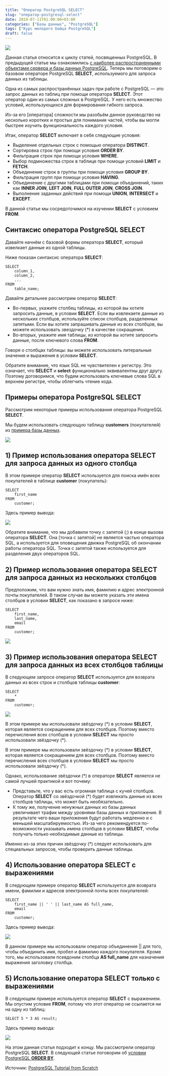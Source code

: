```yaml
---
title: "Оператор PostgreSQL SELECT"
slug: "оператор-postgresql-select"
date: 2019-07-11T01:00:00+03:00
categories: ["Базы данных", "PostgreSQL"]
tags: ["Курс молодого бойца PostgreSQL"]
draft: false
---
```


![](/posts/оператор-postgresql-select/SQL2.1.jpg)

Данная статья относится к циклу статей, посвященных PostgreSQL. В предыдущей статье мы ознакомились
[с наиболее распространенными объектами сервера и базы данных PostgreSQL](https://itdoxy.com/объекты-postgresql-сервера-и-базы-данных/).
Теперь мы поговорим о базовом операторе PostgreSQL **SELECT**, используемого для запроса данных из таблицы.

Одна из самых распространённых задач при работе с PostgreSQL — это запрос данных из таблиц при помощи оператора **SELECT**.
Этот оператор один из самых сложных в PostgreSQL. У него есть множество условий, использующихся для формирования
гибкого запроса.

Из-за его \[оператора] сложности мы разобьём данное руководство на несколько коротких и простых для понимания частей,
чтобы вы могли быстрее изучить функциональность каждого условия.

Итак, оператор **SELECT** включает в себя следующие условия:

- Выделение отдельных строк с помощью оператора **DISTINCT**.
- Сортировка строк при помощи условия **ORDER BY**.
- Фильтрация строк при помощи условия **WHERE**.
- Выбор подмножества строк в таблице при помощи условий **LIMIT** и **FETCH**.
- Объединение строк в группы при помощи условия **GROUP BY**.
- Фильтрация групп при помощи условия **HAVING**.
- Объединение с другими таблицами при помощи объединений, таких как **INNER JOIN**, **LEFT JOIN**, **FULL OUTER JOIN**,
  **CROSS JOIN**.
- Выполнение заданных действий при помощи **UNION**, **INTERSECT** и **EXCEPT**.

В данной статье мы сосредоточимся на изучении **SELECT** с условием **FROM**.

## Синтаксис оператора PostgreSQL SELECT

Давайте начнём с базовой формы оператора **SELECT**, который извелкает данные из одной таблицы.

Ниже показан синтаксис оператора **SELECT**:

```
SELECT
    column_1,
    column_2,
    ...
FROM
    table_name;
```

Давайте детальнее рассмотрим оператор **SELECT**:

- Во-первых, укажите столбец таблицы, из которой вы хотите запросить данные, в условии **SELECT**. Если вы извлекаете
  данные из нескольких столбцов, используйте список столбцов, разделенных запятыми. Если вы хотите запрашивать данные
  из всех столбцов, вы можете использовать звездочку (*) в качестве сокращения.
- Во-вторых, укажите имя таблицы, из которой вы хотите запросить данные, после ключевого слова **FROM**.

Говоря о столбцах таблицы: вы можете использовать литеральные значения и выражения в условии **SELECT**.

Обратите внимание, что язык SQL не чувствителен к регистру. Это означает, что **SELECT** и **select** функционально
эквивалентны друг другу. Поэтому договоримся, что будем использовать ключевые слова SQL в верхнем регистре, чтобы
облегчить чтение кода.

## Примеры оператора PostgreSQL SELECT

Рассмотрим некоторые примеры использования оператора PostgreSQL **SELECT**.

Мы будем использовать следующую таблицу **customers** (покупателей) из [примера базы данных](https://itdoxy.com/пример-базы-данных-postgresql/).

![](https://i.imgur.com/YvSkGSD.png)

## 1) Пример использования оператора SELECT для запроса данных из одного столбца

В этом примере оператор **SELECT** используется для поиска имён всех покупателей в таблице **customer** (покупатель):

```
SELECT
    first_name
FROM
    customer;
```

Здесь пример вывода:

![](https://i.imgur.com/4vHSCSr.png)

Обратите внимание, что мы добавили точку с запятой (;) в конце вызова оператора **SELECT**. Она \[точка с запятой]
не является частью оператора SQL, а используется для оповещения движка PostgreSQL об окончании работы оператора SQL.
Точка с запятой также используется для разделения двух операторов SQL.

## 2) Пример использования оператора SELECT для запроса данных из нескольких столбцов

Предположим, что вам нужно знать имя, фамилию и адрес электронной почты покупателей. В таком случае вы можете указать
эти имена столбцов в условии **SELECT**, как показано в запросе ниже:

```
SELECT
    first_name,
    last_name,
    email
FROM
    customer;
```

![](https://i.imgur.com/pWigznz.png)

## 3) Пример использования оператора SELECT для запроса данных из всех столбцов таблицы

В следующем запросе оператор **SELECT** используется для возврата данных из всех строк и столбцов таблицы **customer**:

```
SELECT
    *
FROM
    customer;
```

![](https://i.imgur.com/KqgmMfm.png)

В этом примере мы использовали звёздочку (\*) в условии **SELECT**, которая является сокращением для всех столбцов.
Поэтому вместо перечисления всех столбцов в условии **SELECT** мы просто использовали звёздочку (*).

В этом примере мы использовали звёздочку (\*) в условии **SELECT**, которая является сокращением для всех столбцов.
Поэтому вместо перечисления всех столбцов в условии **SELECT** мы просто использовали звёздочку (*).

Однако, использование звёздочки (*) в операторе **SELECT** является не самой лучшей практикой и вот почему:

- Представьте, что у вас есть огромная таблица с кучей столбцов. Оператор **SELECT** со звёздочкой (\*) будет извлекать
  данные из всех столбцов таблицы, что может быть необязательно.
- К тому же, получение ненужных данных из базы данных увеличивает трафик между уровнями базы данных и приложения.
  В результате чего ваши приложения будут работать медленно и с меньшей масштабируемостью. Из-за чего рекомендуется
  по-возможности указывать имена столбцов в условии **SELECT**, чтобы получать только необходимые данные из таблицы.
  
Именно из-за этих причин звёздочку (*) следует использовать для специальных запросов, чтобы проверить данные таблицы.

## 4) Использование оператора SELECT с выражениями

В следующем примере оператор **SELECT** используется для возврата имени, фамилии и адресов электронной почты всех покупателей:

```
SELECT
    first_name || ' ' || last_name AS full_name,
    email
FROM
    customer;
```

Здесь пример вывода:

![](https://i.imgur.com/8f5p2W8.png)

В данном примере мы использовали оператор объединения || для того, чтобы объединить имя, пробел и фамилию каждого покупателя.
Кроме того, мы использовали псевдоним столбца **AS full_name** для назначения выражения заголовку столбца.

## 5) Использование оператора SELECT только с выражениями

В следующем примере используется оператор **SELECT** с выражением. Мы опустим условие **FROM**, потому что этот оператор
не ссылается ни на одну из таблиц:

```
SELECT 5 * 3 AS result;
```

Здесь пример вывода:

![](https://i.imgur.com/AyKLji2.png)

На этом данная статья подходит к концу. Мы рассмотрели оператор PostgreSQL **SELECT**. В следующей статье поговорим
об [условии PostgreSQL **ORDER BY**](https://itdoxy.com/условие-postgresql-order-by/).

Источник: [PostgreSQL Tutorial from Scratch](http://www.postgresqltutorial.com/)
